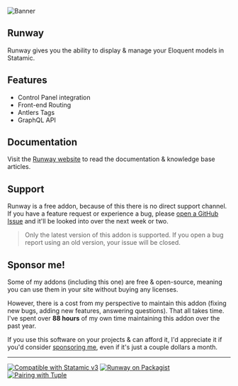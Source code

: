 ![Banner](https://raw.githubusercontent.com/doublethreedigital/runway/2.1/banner.png)

## Runway

Runway gives you the ability to display & manage your Eloquent models in Statamic.

## Features

- Control Panel integration
- Front-end Routing
- Antlers Tags
- GraphQL API

## Documentation

Visit the [Runway website](https://runway.duncanmcclean.com/) to read the documentation & knowledge base articles.

## Support

Runway is a free addon, because of this there is no direct support channel. If you have a feature request or experience a bug, please [open a GitHub Issue](https://github.com/doublethreedigital/runway/issues/new/choose) and it'll be looked into over the next week or two.

> Only the latest version of this addon is supported. If you open a bug report using an old version, your issue will be closed.

## Sponsor me!

Some of my addons (including this one) are free & open-source, meaning you can use them in your site without buying any licenses.

However, there is a cost from my perspective to maintain this addon (fixing new bugs, adding new features, answering questions). That all takes time. I've spent over **88 hours** of my own time maintaining this addon over the past year.

If you use this software on your projects & can afford it, I'd appreciate it if you'd consider [sponsoring me](https://github.com/sponsors/duncanmcclean), even if it's just a couple dollars a month.

---

<p>
<a href="https://statamic.com"><img src="https://img.shields.io/badge/Statamic-3.3+-FF269E?style=for-the-badge" alt="Compatible with Statamic v3"></a>
<a href="https://packagist.org/packages/doublethreedigital/runway/stats"><img src="https://img.shields.io/packagist/v/doublethreedigital/runway?style=for-the-badge" alt="Runway on Packagist"></a>
<a href="https://tuple.app"><img src="https://img.shields.io/badge/Pairing%20with-Tuple-5A67D8?style=for-the-badge" alt="Pairing with Tuple"></a>
</p>
